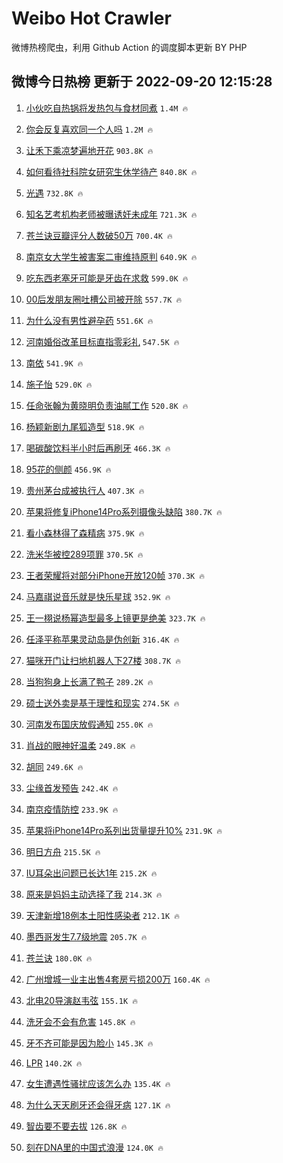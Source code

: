 # Weibo Hot Crawler 



微博热榜爬虫，利用 Github Action 的调度脚本更新 BY PHP 


## 微博今日热榜 更新于 2022-09-20 12:15:28 
1. [小伙吃自热锅将发热包与食材同煮](https://s.weibo.com/weibo?q=%23%E5%B0%8F%E4%BC%99%E5%90%83%E8%87%AA%E7%83%AD%E9%94%85%E5%B0%86%E5%8F%91%E7%83%AD%E5%8C%85%E4%B8%8E%E9%A3%9F%E6%9D%90%E5%90%8C%E7%85%AE%23&t=31&band_rank=1&Refer=top) `1.4M 🔥` 

1. [你会反复喜欢同一个人吗](https://s.weibo.com/weibo?q=%23%E4%BD%A0%E4%BC%9A%E5%8F%8D%E5%A4%8D%E5%96%9C%E6%AC%A2%E5%90%8C%E4%B8%80%E4%B8%AA%E4%BA%BA%E5%90%97%23&t=31&band_rank=2&Refer=top) `1.2M 🔥` 

1. [让禾下乘凉梦遍地开花](https://s.weibo.com/weibo?q=%23%E8%AE%A9%E7%A6%BE%E4%B8%8B%E4%B9%98%E5%87%89%E6%A2%A6%E9%81%8D%E5%9C%B0%E5%BC%80%E8%8A%B1%23&t=31&band_rank=3&Refer=top) `903.8K 🔥` 

1. [如何看待社科院女研究生休学待产](https://s.weibo.com/weibo?q=%23%E5%A6%82%E4%BD%95%E7%9C%8B%E5%BE%85%E7%A4%BE%E7%A7%91%E9%99%A2%E5%A5%B3%E7%A0%94%E7%A9%B6%E7%94%9F%E4%BC%91%E5%AD%A6%E5%BE%85%E4%BA%A7%23&t=31&band_rank=4&Refer=top) `840.8K 🔥` 

1. [光遇](https://s.weibo.com/weibo?q=%E5%85%89%E9%81%87&t=31&band_rank=5&Refer=top) `732.8K 🔥` 

1. [知名艺考机构老师被曝诱奸未成年](https://s.weibo.com/weibo?q=%23%E7%9F%A5%E5%90%8D%E8%89%BA%E8%80%83%E6%9C%BA%E6%9E%84%E8%80%81%E5%B8%88%E8%A2%AB%E6%9B%9D%E8%AF%B1%E5%A5%B8%E6%9C%AA%E6%88%90%E5%B9%B4%23&t=31&band_rank=6&Refer=top) `721.3K 🔥` 

1. [苍兰诀豆瓣评分人数破50万](https://s.weibo.com/weibo?q=%23%E8%8B%8D%E5%85%B0%E8%AF%80%E8%B1%86%E7%93%A3%E8%AF%84%E5%88%86%E4%BA%BA%E6%95%B0%E7%A0%B450%E4%B8%87%23&t=31&band_rank=7&Refer=top) `700.4K 🔥` 

1. [南京女大学生被害案二审维持原判](https://s.weibo.com/weibo?q=%23%E5%8D%97%E4%BA%AC%E5%A5%B3%E5%A4%A7%E5%AD%A6%E7%94%9F%E8%A2%AB%E5%AE%B3%E6%A1%88%E4%BA%8C%E5%AE%A1%E7%BB%B4%E6%8C%81%E5%8E%9F%E5%88%A4%23&t=31&band_rank=8&Refer=top) `640.9K 🔥` 

1. [吃东西老塞牙可能是牙齿在求救](https://s.weibo.com/weibo?q=%23%E5%90%83%E4%B8%9C%E8%A5%BF%E8%80%81%E5%A1%9E%E7%89%99%E5%8F%AF%E8%83%BD%E6%98%AF%E7%89%99%E9%BD%BF%E5%9C%A8%E6%B1%82%E6%95%91%23&t=31&band_rank=9&Refer=top) `599.0K 🔥` 

1. [00后发朋友圈吐槽公司被开除](https://s.weibo.com/weibo?q=%2300%E5%90%8E%E5%8F%91%E6%9C%8B%E5%8F%8B%E5%9C%88%E5%90%90%E6%A7%BD%E5%85%AC%E5%8F%B8%E8%A2%AB%E5%BC%80%E9%99%A4%23&t=31&band_rank=10&Refer=top) `557.7K 🔥` 

1. [为什么没有男性避孕药](https://s.weibo.com/weibo?q=%23%E4%B8%BA%E4%BB%80%E4%B9%88%E6%B2%A1%E6%9C%89%E7%94%B7%E6%80%A7%E9%81%BF%E5%AD%95%E8%8D%AF%23&t=31&band_rank=11&Refer=top) `551.6K 🔥` 

1. [河南婚俗改革目标直指零彩礼](https://s.weibo.com/weibo?q=%23%E6%B2%B3%E5%8D%97%E5%A9%9A%E4%BF%97%E6%94%B9%E9%9D%A9%E7%9B%AE%E6%A0%87%E7%9B%B4%E6%8C%87%E9%9B%B6%E5%BD%A9%E7%A4%BC%23&t=31&band_rank=12&Refer=top) `547.5K 🔥` 

1. [南依](https://s.weibo.com/weibo?q=%E5%8D%97%E4%BE%9D&t=31&band_rank=13&Refer=top) `541.9K 🔥` 

1. [施子怡](https://s.weibo.com/weibo?q=%23%E6%96%BD%E5%AD%90%E6%80%A1%23&t=31&band_rank=14&Refer=top) `529.0K 🔥` 

1. [任命张翰为黄晓明负责油腻工作](https://s.weibo.com/weibo?q=%23%E4%BB%BB%E5%91%BD%E5%BC%A0%E7%BF%B0%E4%B8%BA%E9%BB%84%E6%99%93%E6%98%8E%E8%B4%9F%E8%B4%A3%E6%B2%B9%E8%85%BB%E5%B7%A5%E4%BD%9C%23&t=31&band_rank=15&Refer=top) `520.8K 🔥` 

1. [杨颖新剧九尾狐造型](https://s.weibo.com/weibo?q=%23%E6%9D%A8%E9%A2%96%E6%96%B0%E5%89%A7%E4%B9%9D%E5%B0%BE%E7%8B%90%E9%80%A0%E5%9E%8B%23&t=31&band_rank=16&Refer=top) `518.9K 🔥` 

1. [喝碳酸饮料半小时后再刷牙](https://s.weibo.com/weibo?q=%23%E5%96%9D%E7%A2%B3%E9%85%B8%E9%A5%AE%E6%96%99%E5%8D%8A%E5%B0%8F%E6%97%B6%E5%90%8E%E5%86%8D%E5%88%B7%E7%89%99%23&t=31&band_rank=17&Refer=top) `466.3K 🔥` 

1. [95花的侧颜](https://s.weibo.com/weibo?q=%2395%E8%8A%B1%E7%9A%84%E4%BE%A7%E9%A2%9C%23&t=31&band_rank=18&Refer=top) `456.9K 🔥` 

1. [贵州茅台成被执行人](https://s.weibo.com/weibo?q=%23%E8%B4%B5%E5%B7%9E%E8%8C%85%E5%8F%B0%E6%88%90%E8%A2%AB%E6%89%A7%E8%A1%8C%E4%BA%BA%23&t=31&band_rank=19&Refer=top) `407.3K 🔥` 

1. [苹果将修复iPhone14Pro系列摄像头缺陷](https://s.weibo.com/weibo?q=%23%E8%8B%B9%E6%9E%9C%E5%B0%86%E4%BF%AE%E5%A4%8DiPhone14Pro%E7%B3%BB%E5%88%97%E6%91%84%E5%83%8F%E5%A4%B4%E7%BC%BA%E9%99%B7%23&t=31&band_rank=20&Refer=top) `380.7K 🔥` 

1. [看小森林得了森精病](https://s.weibo.com/weibo?q=%23%E7%9C%8B%E5%B0%8F%E6%A3%AE%E6%9E%97%E5%BE%97%E4%BA%86%E6%A3%AE%E7%B2%BE%E7%97%85%23&t=31&band_rank=21&Refer=top) `375.9K 🔥` 

1. [洗米华被控289项罪](https://s.weibo.com/weibo?q=%23%E6%B4%97%E7%B1%B3%E5%8D%8E%E8%A2%AB%E6%8E%A7289%E9%A1%B9%E7%BD%AA%23&t=31&band_rank=22&Refer=top) `370.5K 🔥` 

1. [王者荣耀将对部分iPhone开放120帧](https://s.weibo.com/weibo?q=%23%E7%8E%8B%E8%80%85%E8%8D%A3%E8%80%80%E5%B0%86%E5%AF%B9%E9%83%A8%E5%88%86iPhone%E5%BC%80%E6%94%BE120%E5%B8%A7%23&t=31&band_rank=23&Refer=top) `370.3K 🔥` 

1. [马嘉祺说音乐就是快乐星球](https://s.weibo.com/weibo?q=%23%E9%A9%AC%E5%98%89%E7%A5%BA%E8%AF%B4%E9%9F%B3%E4%B9%90%E5%B0%B1%E6%98%AF%E5%BF%AB%E4%B9%90%E6%98%9F%E7%90%83%23&t=31&band_rank=24&Refer=top) `352.9K 🔥` 

1. [王一栩说杨幂造型最多上镜更是绝美](https://s.weibo.com/weibo?q=%23%E7%8E%8B%E4%B8%80%E6%A0%A9%E8%AF%B4%E6%9D%A8%E5%B9%82%E9%80%A0%E5%9E%8B%E6%9C%80%E5%A4%9A%E4%B8%8A%E9%95%9C%E6%9B%B4%E6%98%AF%E7%BB%9D%E7%BE%8E%23&t=31&band_rank=25&Refer=top) `323.7K 🔥` 

1. [任泽平称苹果灵动岛是伪创新](https://s.weibo.com/weibo?q=%23%E4%BB%BB%E6%B3%BD%E5%B9%B3%E7%A7%B0%E8%8B%B9%E6%9E%9C%E7%81%B5%E5%8A%A8%E5%B2%9B%E6%98%AF%E4%BC%AA%E5%88%9B%E6%96%B0%23&t=31&band_rank=26&Refer=top) `316.4K 🔥` 

1. [猫咪开门让扫地机器人下27楼](https://s.weibo.com/weibo?q=%23%E7%8C%AB%E5%92%AA%E5%BC%80%E9%97%A8%E8%AE%A9%E6%89%AB%E5%9C%B0%E6%9C%BA%E5%99%A8%E4%BA%BA%E4%B8%8B27%E6%A5%BC%23&t=31&band_rank=27&Refer=top) `308.7K 🔥` 

1. [当狗狗身上长满了鸭子](https://s.weibo.com/weibo?q=%23%E5%BD%93%E7%8B%97%E7%8B%97%E8%BA%AB%E4%B8%8A%E9%95%BF%E6%BB%A1%E4%BA%86%E9%B8%AD%E5%AD%90%23&t=31&band_rank=28&Refer=top) `289.2K 🔥` 

1. [硕士送外卖是基于理性和现实](https://s.weibo.com/weibo?q=%23%E7%A1%95%E5%A3%AB%E9%80%81%E5%A4%96%E5%8D%96%E6%98%AF%E5%9F%BA%E4%BA%8E%E7%90%86%E6%80%A7%E5%92%8C%E7%8E%B0%E5%AE%9E%23&t=31&band_rank=29&Refer=top) `274.5K 🔥` 

1. [河南发布国庆放假通知](https://s.weibo.com/weibo?q=%23%E6%B2%B3%E5%8D%97%E5%8F%91%E5%B8%83%E5%9B%BD%E5%BA%86%E6%94%BE%E5%81%87%E9%80%9A%E7%9F%A5%23&t=31&band_rank=30&Refer=top) `255.0K 🔥` 

1. [肖战的眼神好温柔](https://s.weibo.com/weibo?q=%23%E8%82%96%E6%88%98%E7%9A%84%E7%9C%BC%E7%A5%9E%E5%A5%BD%E6%B8%A9%E6%9F%94%23&t=31&band_rank=31&Refer=top) `249.8K 🔥` 

1. [胡同](https://s.weibo.com/weibo?q=%23%E8%83%A1%E5%90%8C%23&t=31&band_rank=32&Refer=top) `249.6K 🔥` 

1. [尘缘首发预告](https://s.weibo.com/weibo?q=%23%E5%B0%98%E7%BC%98%E9%A6%96%E5%8F%91%E9%A2%84%E5%91%8A%23&t=31&band_rank=33&Refer=top) `242.4K 🔥` 

1. [南京疫情防控](https://s.weibo.com/weibo?q=%E5%8D%97%E4%BA%AC%E7%96%AB%E6%83%85%E9%98%B2%E6%8E%A7&t=31&band_rank=34&Refer=top) `233.9K 🔥` 

1. [苹果将iPhone14Pro系列出货量提升10%](https://s.weibo.com/weibo?q=%23%E8%8B%B9%E6%9E%9C%E5%B0%86iPhone14Pro%E7%B3%BB%E5%88%97%E5%87%BA%E8%B4%A7%E9%87%8F%E6%8F%90%E5%8D%8710%25%23&t=31&band_rank=35&Refer=top) `231.9K 🔥` 

1. [明日方舟](https://s.weibo.com/weibo?q=%23%E6%98%8E%E6%97%A5%E6%96%B9%E8%88%9F%23&t=31&band_rank=36&Refer=top) `215.5K 🔥` 

1. [IU耳朵出问题已长达1年](https://s.weibo.com/weibo?q=%23IU%E8%80%B3%E6%9C%B5%E5%87%BA%E9%97%AE%E9%A2%98%E5%B7%B2%E9%95%BF%E8%BE%BE1%E5%B9%B4%23&t=31&band_rank=37&Refer=top) `215.2K 🔥` 

1. [原来是妈妈主动选择了我](https://s.weibo.com/weibo?q=%23%E5%8E%9F%E6%9D%A5%E6%98%AF%E5%A6%88%E5%A6%88%E4%B8%BB%E5%8A%A8%E9%80%89%E6%8B%A9%E4%BA%86%E6%88%91%23&t=31&band_rank=38&Refer=top) `214.3K 🔥` 

1. [天津新增18例本土阳性感染者](https://s.weibo.com/weibo?q=%23%E5%A4%A9%E6%B4%A5%E6%96%B0%E5%A2%9E18%E4%BE%8B%E6%9C%AC%E5%9C%9F%E9%98%B3%E6%80%A7%E6%84%9F%E6%9F%93%E8%80%85%23&t=31&band_rank=39&Refer=top) `212.1K 🔥` 

1. [墨西哥发生7.7级地震](https://s.weibo.com/weibo?q=%23%E5%A2%A8%E8%A5%BF%E5%93%A5%E5%8F%91%E7%94%9F7.7%E7%BA%A7%E5%9C%B0%E9%9C%87%23&t=31&band_rank=40&Refer=top) `205.7K 🔥` 

1. [苍兰诀](https://s.weibo.com/weibo?q=%23%E8%8B%8D%E5%85%B0%E8%AF%80%23&t=31&band_rank=41&Refer=top) `180.0K 🔥` 

1. [广州增城一业主出售4套房亏损200万](https://s.weibo.com/weibo?q=%23%E5%B9%BF%E5%B7%9E%E5%A2%9E%E5%9F%8E%E4%B8%80%E4%B8%9A%E4%B8%BB%E5%87%BA%E5%94%AE4%E5%A5%97%E6%88%BF%E4%BA%8F%E6%8D%9F200%E4%B8%87%23&t=31&band_rank=42&Refer=top) `160.4K 🔥` 

1. [北电20导演赵韦弦](https://s.weibo.com/weibo?q=%E5%8C%97%E7%94%B520%E5%AF%BC%E6%BC%94%E8%B5%B5%E9%9F%A6%E5%BC%A6&t=31&band_rank=43&Refer=top) `155.1K 🔥` 

1. [洗牙会不会有危害](https://s.weibo.com/weibo?q=%23%E6%B4%97%E7%89%99%E4%BC%9A%E4%B8%8D%E4%BC%9A%E6%9C%89%E5%8D%B1%E5%AE%B3%23&t=31&band_rank=44&Refer=top) `145.8K 🔥` 

1. [牙不齐可能是因为脸小](https://s.weibo.com/weibo?q=%23%E7%89%99%E4%B8%8D%E9%BD%90%E5%8F%AF%E8%83%BD%E6%98%AF%E5%9B%A0%E4%B8%BA%E8%84%B8%E5%B0%8F%23&t=31&band_rank=45&Refer=top) `145.3K 🔥` 

1. [LPR](https://s.weibo.com/weibo?q=LPR&t=31&band_rank=46&Refer=top) `140.2K 🔥` 

1. [女生遭遇性骚扰应该怎么办](https://s.weibo.com/weibo?q=%23%E5%A5%B3%E7%94%9F%E9%81%AD%E9%81%87%E6%80%A7%E9%AA%9A%E6%89%B0%E5%BA%94%E8%AF%A5%E6%80%8E%E4%B9%88%E5%8A%9E%23&t=31&band_rank=47&Refer=top) `135.4K 🔥` 

1. [为什么天天刷牙还会得牙病](https://s.weibo.com/weibo?q=%23%E4%B8%BA%E4%BB%80%E4%B9%88%E5%A4%A9%E5%A4%A9%E5%88%B7%E7%89%99%E8%BF%98%E4%BC%9A%E5%BE%97%E7%89%99%E7%97%85%23&t=31&band_rank=48&Refer=top) `127.1K 🔥` 

1. [智齿要不要去拔](https://s.weibo.com/weibo?q=%23%E6%99%BA%E9%BD%BF%E8%A6%81%E4%B8%8D%E8%A6%81%E5%8E%BB%E6%8B%94%23&t=31&band_rank=49&Refer=top) `126.8K 🔥` 

1. [刻在DNA里的中国式浪漫](https://s.weibo.com/weibo?q=%23%E5%88%BB%E5%9C%A8DNA%E9%87%8C%E7%9A%84%E4%B8%AD%E5%9B%BD%E5%BC%8F%E6%B5%AA%E6%BC%AB%23&t=31&band_rank=50&Refer=top) `124.0K 🔥` 

